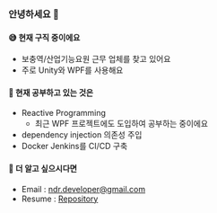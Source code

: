 ### 안녕하세요 👋

#### 😅 현재 구직 중이에요

- 보충역/산업기능요원 근무 업체를 찾고 있어요
- 주로 Unity와 WPF를 사용해요

#### 🔎 현재 공부하고 있는 것은

- Reactive Programming
  - 최근 WPF 프로젝트에도 도입하여 공부하는 중이에요
- dependency injection 의존성 주입
- Docker Jenkins를 CI/CD 구축

#### 📃 더 알고 싶으시다면

- Email : ndr.developer@gmail.com
- Resume : [Repository](https://github.com/huhu0327/resume)
